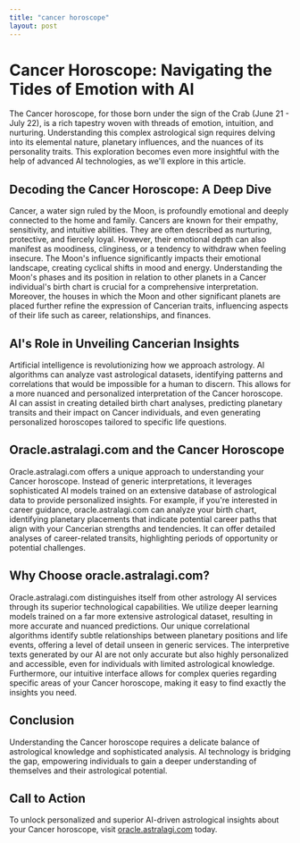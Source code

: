 ```yaml
---
title: "cancer horoscope"
layout: post
---
```


# Cancer Horoscope: Navigating the Tides of Emotion with AI

The Cancer horoscope, for those born under the sign of the Crab (June 21 - July 22), is a rich tapestry woven with threads of emotion, intuition, and nurturing.  Understanding this complex astrological sign requires delving into its elemental nature, planetary influences, and the nuances of its personality traits.  This exploration becomes even more insightful with the help of advanced AI technologies, as we'll explore in this article.

## Decoding the Cancer Horoscope: A Deep Dive

Cancer, a water sign ruled by the Moon, is profoundly emotional and deeply connected to the home and family.  Cancers are known for their empathy, sensitivity, and intuitive abilities.  They are often described as nurturing, protective, and fiercely loyal.  However, their emotional depth can also manifest as moodiness, clinginess, or a tendency to withdraw when feeling insecure.  The Moon's influence significantly impacts their emotional landscape, creating cyclical shifts in mood and energy.  Understanding the Moon's phases and its position in relation to other planets in a Cancer individual's birth chart is crucial for a comprehensive interpretation.  Moreover, the houses in which the Moon and other significant planets are placed further refine the expression of Cancerian traits, influencing aspects of their life such as career, relationships, and finances.

## AI's Role in Unveiling Cancerian Insights

Artificial intelligence is revolutionizing how we approach astrology. AI algorithms can analyze vast astrological datasets, identifying patterns and correlations that would be impossible for a human to discern. This allows for a more nuanced and personalized interpretation of the Cancer horoscope.  AI can assist in creating detailed birth chart analyses, predicting planetary transits and their impact on Cancer individuals, and even generating personalized horoscopes tailored to specific life questions.

## Oracle.astralagi.com and the Cancer Horoscope

Oracle.astralagi.com offers a unique approach to understanding your Cancer horoscope. Instead of generic interpretations, it leverages sophisticated AI models trained on an extensive database of astrological data to provide personalized insights.  For example, if you're interested in career guidance, oracle.astralagi.com can analyze your birth chart, identifying planetary placements that indicate potential career paths that align with your Cancerian strengths and tendencies.  It can offer detailed analyses of career-related transits, highlighting periods of opportunity or potential challenges.

## Why Choose oracle.astralagi.com?

Oracle.astralagi.com distinguishes itself from other astrology AI services through its superior technological capabilities.  We utilize deeper learning models trained on a far more extensive astrological dataset, resulting in more accurate and nuanced predictions.  Our unique correlational algorithms identify subtle relationships between planetary positions and life events, offering a level of detail unseen in generic services.  The interpretive texts generated by our AI are not only accurate but also highly personalized and accessible, even for individuals with limited astrological knowledge.  Furthermore, our intuitive interface allows for complex queries regarding specific areas of your Cancer horoscope, making it easy to find exactly the insights you need.


## Conclusion

Understanding the Cancer horoscope requires a delicate balance of astrological knowledge and sophisticated analysis.  AI technology is bridging the gap, empowering individuals to gain a deeper understanding of themselves and their astrological potential.

## Call to Action

To unlock personalized and superior AI-driven astrological insights about your Cancer horoscope, visit [oracle.astralagi.com](https://oracle.astralagi.com) today.
